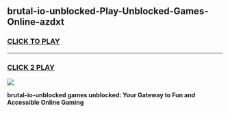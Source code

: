 
## brutal-io-unblocked-Play-Unblocked-Games-Online-azdxt
<h3>
<a href="https://premium76.site?title=brutal-io-unblocked&ref=25A">CLICK TO PLAY</a></h3>
<hr>

<h3>
<a href="https://premium76.site?title=brutal-io-unblocked&ref=25A">CLICK 2 PLAY</a>
  
</h3>

<a href="https://premium76.site?title=brutal-io-unblocked&ref=25A"><img src="https://clearcache.store/games.png"></a>


**brutal-io-unblocked games unblocked: Your Gateway to Fun and Accessible Online Gaming**
